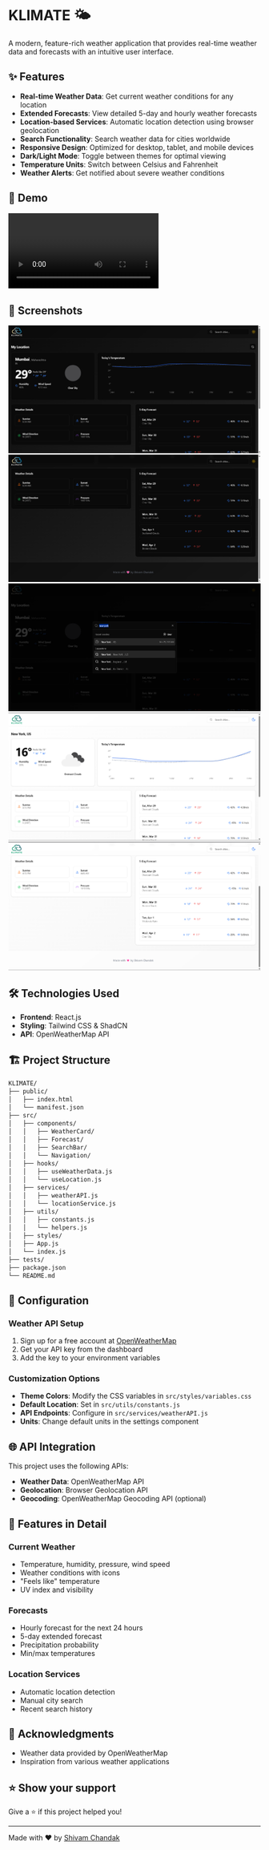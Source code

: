 # KLIMATE 🌤️

A modern, feature-rich weather application that provides real-time weather data and forecasts with an intuitive user interface.

## ✨ Features

- **Real-time Weather Data**: Get current weather conditions for any location
- **Extended Forecasts**: View detailed 5-day and hourly weather forecasts
- **Location-based Services**: Automatic location detection using browser geolocation
- **Search Functionality**: Search weather data for cities worldwide
- **Responsive Design**: Optimized for desktop, tablet, and mobile devices
- **Dark/Light Mode**: Toggle between themes for optimal viewing
- **Temperature Units**: Switch between Celsius and Fahrenheit
- **Weather Alerts**: Get notified about severe weather conditions

## 🚀 Demo

![Website Overview](public/klimate.mp4)

## 📸 Screenshots

![KLIMATE Dashboard - Dark Mode](public/klimate1)
![Weather Details - Dark Mode](public/klimate2)
![Search Page](public/klimate3)
![KLIMATE Dashboard - Light Mode](public/klimate4)
![Weather Details - Light Mode](public/klimate5)

## 🛠️ Technologies Used

- **Frontend**: React.js
- **Styling**: Tailwind CSS & ShadCN
- **API**: OpenWeatherMap API

## 🏗️ Project Structure

```
KLIMATE/
├── public/
│   ├── index.html
│   └── manifest.json
├── src/
│   ├── components/
│   │   ├── WeatherCard/
│   │   ├── Forecast/
│   │   ├── SearchBar/
│   │   └── Navigation/
│   ├── hooks/
│   │   ├── useWeatherData.js
│   │   └── useLocation.js
│   ├── services/
│   │   ├── weatherAPI.js
│   │   └── locationService.js
│   ├── utils/
│   │   ├── constants.js
│   │   └── helpers.js
│   ├── styles/
│   ├── App.js
│   └── index.js
├── tests/
├── package.json
└── README.md
```

## 🔧 Configuration

### Weather API Setup

1. Sign up for a free account at [OpenWeatherMap](https://openweathermap.org/api)
2. Get your API key from the dashboard
3. Add the key to your environment variables

### Customization Options

- **Theme Colors**: Modify the CSS variables in `src/styles/variables.css`
- **Default Location**: Set in `src/utils/constants.js`
- **API Endpoints**: Configure in `src/services/weatherAPI.js`
- **Units**: Change default units in the settings component

## 🌐 API Integration

This project uses the following APIs:

- **Weather Data**: OpenWeatherMap API
- **Geolocation**: Browser Geolocation API
- **Geocoding**: OpenWeatherMap Geocoding API (optional)

## 📱 Features in Detail

### Current Weather
- Temperature, humidity, pressure, wind speed
- Weather conditions with icons
- "Feels like" temperature
- UV index and visibility

### Forecasts
- Hourly forecast for the next 24 hours
- 5-day extended forecast
- Precipitation probability
- Min/max temperatures

### Location Services
- Automatic location detection
- Manual city search
- Recent search history

## 🙏 Acknowledgments

- Weather data provided by OpenWeatherMap
- Inspiration from various weather applications

## ⭐ Show your support

Give a ⭐️ if this project helped you!

---

Made with ❤️ by [Shivam Chandak](https://github.com/shivamgchandak)
